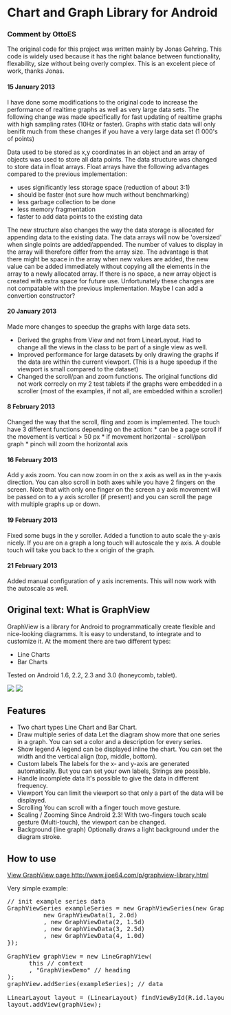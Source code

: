 Chart and Graph Library for Android
====================================

<h3>Comment by OttoES</h3>
The original code for this project was written mainly by Jonas Gehring. This code is widely used because it has the right
balance between functionality, flexability, size without being overly complex. This is an excelent piece of work, thanks Jonas.

<h4>15 January 2013 </h4>
I have done some modifications to the original code to increase the performance of realtime graphs as well as very large data sets.
The following change was made specifically for fast updating of realtime graphs with high sampling rates (10Hz or faster).
Graphs with static data will only benifit much from these changes if you have a very large data set (1 000's of points)

Data used to be stored as x,y coordinates in an object and an array of objects was used to store all data points. 
The data structure was changed to store data in float arrays.
Float arrays have the following advantages compared to the previous implementation:
* uses significantly less storage space (reduction of about 3:1)
* should be faster (not sure how much without benchmarking)
* less garbage collection to be done
* less memory fragmentation
* faster to add data points to the existing data

The new structure also changes the way the data storage is allocated for appending data to the existing data.
The data arrays will now be 'oversized' when single points are added/appended.
The number of values to display in the array will therefore differ from the array size.
The advantage is that there might be space in the array when new values are added, the new value can be added immediately without copying all the elements in the array to a newly allocated array. If there is no space, a new array object is created with extra space for future use.
Unfortunately these changes are not compatable with the previous implementation. Maybe I can add a convertion constructor?

<h4>20 January 2013 </h4>

Made more changes to speedup the graphs with large data sets.
* Derived the graphs from View and not from LinearLayout. Had to change all the views in the class to be part of a single view as well.
* Improved performance for large datasets by only drawing the graphs if the data are within the current viewport. (This is a huge speedup if the viewport is small compared to the dataset)
* Changed the scroll/pan and zoom functions. The original functions did not work correcly on my 2 test tablets if the graphs were embedded in a scroller (most of the examples, if not all, are embedded within a scroller)

<h4>8 February 2013 </h4>
Changed the way that the scroll, fling and zoom is implemented.
The touch have 3 different functions depending on the action:
* can be a page scroll if the movement is vertical > 50 px
* if movement horizontal - scroll/pan graph
* pinch will zoom the horizontal axis

<h4>16 February 2013 </h4>
Add y axis zoom. You can now zoom in on the x axis as well as in the y-axis direction. You can also scroll in both axes while you have 2 fingers on the screen.
Note that with only one finger on the screen a y axis movement will be passed on to a y axis scroller (if present) and you can scroll the page with multiple graphs up or down.

<h4>19 February 2013 </h4>
Fixed some bugs in the y scroller.
Added a function to auto scale the y-axis nicely. If you are on a graph a long touch will autoscale the y axis.
A double touch will take you back to the x origin of the graph.

<h4>21 February 2013 </h4>
Added manual configuration of y axis increments. This will now work with the autoscale as well.

<h2>Original text: What is GraphView</h2>

GraphView is a library for Android to programmatically create flexible and nice-looking diagramms. It is easy to understand, to integrate and to customize it.
At the moment there are two different types:
<ul>
<li>Line Charts</li>
<li>Bar Charts</li>
</ul>

Tested on Android 1.6, 2.2, 2.3 and 3.0 (honeycomb, tablet).

<img src="https://github.com/jjoe64/GraphView/raw/master/GVLine.jpg" />
<img src="https://github.com/jjoe64/GraphView/raw/master/GVBar.png" />

<h2>Features</h2>

* Two chart types
Line Chart and Bar Chart.
* Draw multiple series of data
Let the diagram show more that one series in a graph. You can set a color and a description for every series.
* Show legend
A legend can be displayed inline the chart. You can set the width and the vertical align (top, middle, bottom).
* Custom labels
The labels for the x- and y-axis are generated automatically. But you can set your own labels, Strings are possible.
* Handle incomplete data
It's possible to give the data in different frequency.
* Viewport
You can limit the viewport so that only a part of the data will be displayed.
* Scrolling
You can scroll with a finger touch move gesture.
* Scaling / Zooming
Since Android 2.3! With two-fingers touch scale gesture (Multi-touch), the viewport can be changed.
* Background (line graph)
Optionally draws a light background under the diagram stroke.

<h2>How to use</h2>
<a href="http://www.jjoe64.com/p/graphview-library.html">View GraphView page http://www.jjoe64.com/p/graphview-library.html</a>

Very simple example:
<pre>
// init example series data
GraphViewSeries exampleSeries = new GraphViewSeries(new GraphViewData[] {
	      new GraphViewData(1, 2.0d)
	      , new GraphViewData(2, 1.5d)
	      , new GraphViewData(3, 2.5d)
	      , new GraphViewData(4, 1.0d)
});

GraphView graphView = new LineGraphView(
      this // context
      , "GraphViewDemo" // heading
);
graphView.addSeries(exampleSeries); // data

LinearLayout layout = (LinearLayout) findViewById(R.id.layout);
layout.addView(graphView);
</pre>

